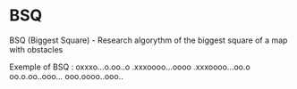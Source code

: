 # BSQ
BSQ (Biggest Square) - Research algorythm of the biggest square of a map with obstacles

Exemple of BSQ :
oxxxo...o.oo..o
.xxxoooo...oooo
.xxxoooo...oo.o
oo.o.oo..ooo...
ooo.oooo..ooo..
